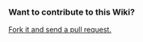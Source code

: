 ### Want to contribute to this Wiki?

[Fork it and send a pull request.](https://github.com/jbangdev/jbang-wiki)
